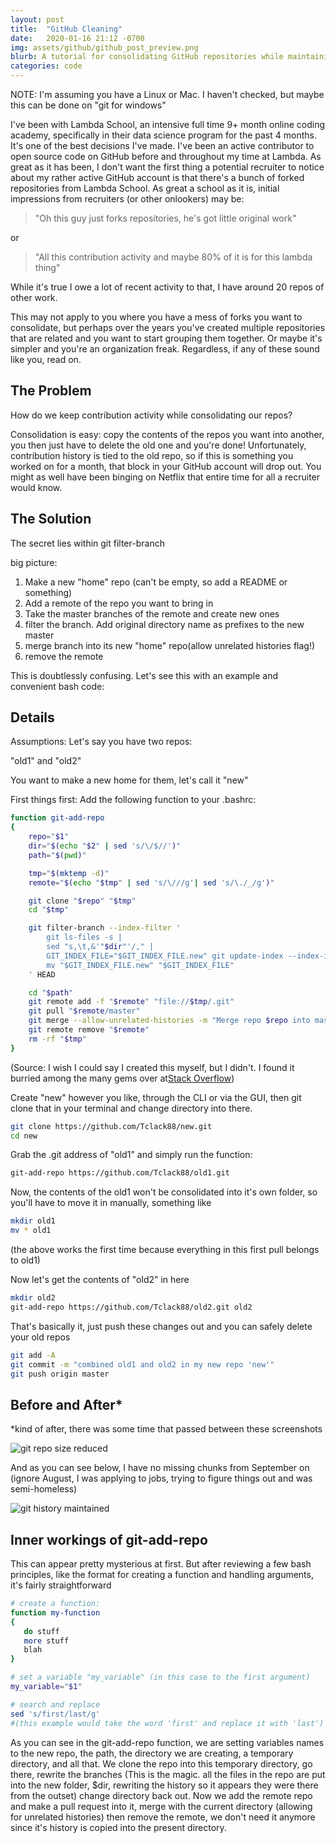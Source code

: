 ```yaml
---
layout: post
title:  "GitHub Cleaning"
date:   2020-01-16 21:12 -0700
img: assets/github/github_post_preview.png
blurb: A tutorial for consolidating GitHub repositories while maintaining contribution history. Reduce your repo clutter and make it appear as if you had setup that directory structure from the outset
categories: code
---
```


NOTE: I'm assuming you have a Linux or Mac. I haven't checked, but maybe this can be done on "git for windows"

I've been with Lambda School, an intensive full time 9+ month online coding academy, specifically in their data science program for the past 4 months. It's one of the best decisions I've made. I've been an active contributor to open source code on GitHub before and throughout my time at Lambda. As great as it has been, I don't want the first thing a potential recruiter to notice about my rather active GitHub account is that there's a bunch of forked repositories from Lambda School. As great a school as it is, initial impressions from recruiters (or other onlookers) may be:
> "Oh this guy just forks repositories, he's got little original work"

or

> "All this contribution activity and maybe 80% of it is for this lambda thing"

While it's true I owe a lot of recent activity to that, I have around 20 repos of other work.

This may not apply to you where you have a mess of forks you want to consolidate, but perhaps over the years you've created multiple repositories that are related and you want to start grouping them together. Or maybe it's simpler and you're an organization freak. Regardless, if any of these sound like you, read on.

## The Problem

How do we keep contribution activity while consolidating our repos?

Consolidation is easy: copy the contents of the repos you want into another, you then just have to delete the old one and you're done! Unfortunately, contribution history is tied to the old repo, so if this is something you worked on for a month, that block in your GitHub account will drop out. You might as well have been binging on Netflix that entire time for all a recruiter would know.

## The Solution

The secret lies within git filter-branch 

big picture:
1. Make a new "home" repo (can't be empty, so add a README or something)
2. Add a remote of the repo you want to bring in
3. Take the master branches of the remote and create new ones
3. filter the branch. Add original directory name as prefixes to the new master
4. merge branch into its new "home" repo(allow unrelated histories flag!)
5. remove the remote

This is doubtlessly confusing. Let's see this with an example and convenient bash code:

## Details

Assumptions: Let's say you have two repos:

"old1" and "old2"

You want to make a new home for them, let's call it "new"


First things first: Add the following function to your .bashrc:

```bash
function git-add-repo
{
    repo="$1"
    dir="$(echo "$2" | sed 's/\/$//')"
    path="$(pwd)"

    tmp="$(mktemp -d)"
    remote="$(echo "$tmp" | sed 's/\///g'| sed 's/\./_/g')"

    git clone "$repo" "$tmp"
    cd "$tmp"

    git filter-branch --index-filter '
        git ls-files -s |
        sed "s,\t,&'"$dir"'/," |
        GIT_INDEX_FILE="$GIT_INDEX_FILE.new" git update-index --index-info &&
        mv "$GIT_INDEX_FILE.new" "$GIT_INDEX_FILE"
    ' HEAD

    cd "$path"
    git remote add -f "$remote" "file://$tmp/.git"
    git pull "$remote/master"
    git merge --allow-unrelated-histories -m "Merge repo $repo into master" --edit "$remote/master"
    git remote remove "$remote"
    rm -rf "$tmp"
}
```
(Source: I wish I could say I created this myself, but I didn't. I found it burried among the many gems over at[Stack Overflow](https://stackoverflow.com/questions/1683531/how-to-import-existing-git-repository-into-another))


Create "new" however you like, through the CLI or via the GUI, then git clone that in your terminal and change directory into there.
```bash
git clone https://github.com/Tclack88/new.git
cd new
```

Grab the .git address of "old1" and simply run the function:

```bash
git-add-repo https://github.com/Tclack88/old1.git
```

Now, the contents of the old1 won't be consolidated into it's own folder, so you'll have to move it in manually, something like

```bash
mkdir old1
mv * old1
```
(the above works the first time because everything in this first pull belongs to old1)

Now let's get the contents of "old2" in here
```bash
mkdir old2
git-add-repo https://github.com/Tclack88/old2.git old2
```

That's basically it, just push these changes out and you can safely delete your old repos
```bash
git add -A
git commit -m "combined old1 and old2 in my new repo 'new'"
git push origin master
```

## Before and After*
\*kind of after, there was some time that passed between these screenshots

![git repo size reduced]({{site.baseurl}}/assets/github/git_cleaned.png)

And as you can see below, I have no missing chunks from September on (ignore August, I was applying to jobs, trying to figure things out and was semi-homeless)

![git history maintained]({{site.baseurl}}/assets/github/contribution_activity.png)

## Inner workings of git-add-repo
This can appear pretty mysterious at first. But after reviewing a few bash principles, like the format for creating a function and handling arguments, it's fairly straightforward

```bash
# create a function:
function my-function
{
   do stuff
   more stuff
   blah
}

# set a variable "my_variable" (in this case to the first argument)
my_variable="$1"

# search and replace
sed 's/first/last/g'
#(this example would take the word 'first' and replace it with 'last')

```
As you can see in the git-add-repo function, we are setting variables names to the new repo, the path, the directory we are creating, a temporary directory, and all that. We clone the repo into this temporary directory, go there, rewrite the branches (This is the magic. all the files in the repo are put into the new folder, $dir, rewriting the history so it appears they were there from the outset) change directory back out. Now we add the remote repo and make a pull request into it, merge with the current directory (allowing for unrelated histories) then remove the remote, we don't need it anymore since it's history is copied into the present directory.
